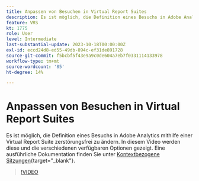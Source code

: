 ```yaml
---
title: Anpassen von Besuchen in Virtual Report Suites
description: Es ist möglich, die Definition eines Besuchs in Adobe Analytics mithilfe einer Virtual Report Suite zerstörungsfrei zu ändern. In diesem Video werden diese und die verschiedenen verfügbaren Optionen gezeigt.
feature: VRS
kt: 1775
role: User
level: Intermediate
last-substantial-update: 2023-10-18T00:00:00Z
exl-id: eccd24d8-ed55-49db-894c-ef31de891728
source-git-commit: f5bcbf5f43e9a9c0de604a7eb7f0331114133978
workflow-type: tm+mt
source-wordcount: '85'
ht-degree: 14%

---
```


# Anpassen von Besuchen in Virtual Report Suites

Es ist möglich, die Definition eines Besuchs in Adobe Analytics mithilfe einer Virtual Report Suite zerstörungsfrei zu ändern. In diesem Video werden diese und die verschiedenen verfügbaren Optionen gezeigt. Eine ausführliche Dokumentation finden Sie unter [Kontextbezogene Sitzungen](https://experienceleague.adobe.com/docs/analytics/components/virtual-report-suites/vrs-mobile-visit-processing.html){target="_blank"}.

>[!VIDEO](https://video.tv.adobe.com/v/23545/?quality=12&learn=on)
